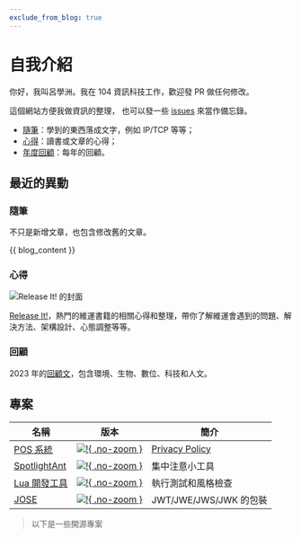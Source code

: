 ```yaml
---
exclude_from_blog: true
---
```

# 自我介紹

你好，我叫呂學洲。我在 104 資訊科技工作，歡迎發 PR 做任何修改。

這個網站方便我做資訊的整理，
也可以發一些 [issues](https://github.com/evan361425/evan361425.github.io/issues) 來當作備忘錄。

- [隨筆](essay/index.md)：學到的東西落成文字，例如 IP/TCP 等等；
- [心得](feedback/index.md)：讀書或文章的心得；
- [年度回顧](review/index.md)：每年的回顧。

## 最近的異動

### 隨筆

不只是新增文章，也包含修改舊的文章。

{{ blog_content }}

### 心得

![Release It! 的封面](https://i.imgur.com/UaBamwJ.jpg)

[Release It!](feedback/release-it.md)，熱門的維運書籍的相關心得和整理，帶你了解維運會遇到的問題、解決方法、架構設計、心態調整等等。

### 回顧

2023 年的[回顧文](./review/2023.md)，包含環境、生物、數位、科技和人文。

## 專案

| 名稱 | 版本 | 簡介 |
| - | - | - |
| [POS 系統][pos-system]  | [![!][ps-badge]{ .no-zoom }][ps-ver]    | [Privacy Policy][ps-intro] |
| [SpotlightAnt][spotlight] | [![!][sa-badge]{ .no-zoom }][sa-ver] | 集中注意小工具 |
| [Lua 開發工具][lua-cook] | [![!][lc-badge]{ .no-zoom }][lc-docker] | 執行測試和風格檢查 |
| [JOSE][ts-jose]        | [![!][tj-badge]{ .no-zoom }][tj-ver]     | JWT/JWE/JWS/JWK 的包裝 |

> 以下是一些開源專案

[pos-system]: https://evan361425.github.io/flutter-pos-system
[ps-ver]: https://github.com/evan361425/flutter-pos-system/releases/latest
[ps-badge]: https://img.shields.io/github/v/tag/evan361425/flutter-pos-system?label=%20&style=for-the-badge&logo=github
[ps-intro]: https://evan361425.github.io/flutter-pos-system/PRIVACY_POLICY/
[spotlight]: https://evan361425.github.io/flutter-spotlight-ant
[sa-ver]: https://github.com/evan361425/flutter-spotlight-ant/releases/latest
[sa-badge]: https://img.shields.io/github/v/tag/evan361425/flutter-spotlight-ant?label=%20&style=for-the-badge&logo=github
[lua-cook]: https://github.com/evan361425/playground-docker/tree/master/lua-cook/README.md
[lc-docker]: https://hub.docker.com/r/shuehchoulu/lua-cook
[lc-badge]: https://img.shields.io/docker/v/shuehchoulu/lua-cook
[ts-jose]: https://github.com/evan361425/ts-jose
[tj-badge]: https://img.shields.io/github/v/tag/evan361425/ts-jose?label=%20&style=for-the-badge&logo=github
[tj-ver]: https://github.com/evan361425/ts-jose/releases/latest
